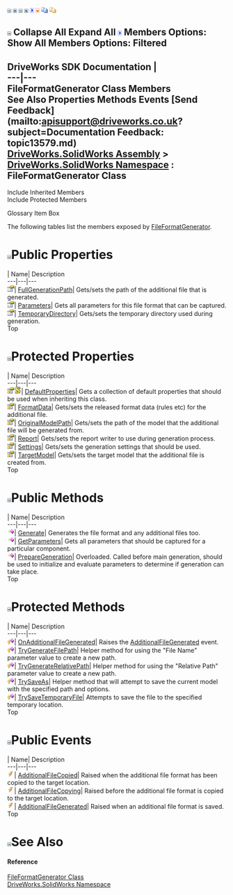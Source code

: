 ![](dotnetimages/collapse.gif) ![](dotnetimages/expand.gif) ![](dotnetimages/collapse.gif) ![](dotnetimages/expand.gif) ![](dotnetimages/drpdown.gif) ![](dotnetimages/drpdown_orange.gif) ![](dotnetimages/copycode.gif) ![](dotnetimages/copycodeHighlight.gif)

![](dotnetimages/collapse.gif) Collapse All Expand All ![](dotnetimages/drpdown.gif) Members Options: Show All  Members Options: Filtered   
---  
DriveWorks SDK Documentation  |   
---|---  
FileFormatGenerator Class Members   
See Also Properties Methods Events [Send Feedback](mailto:apisupport@driveworks.co.uk?subject=Documentation Feedback: topic13579.md)  
[DriveWorks.SolidWorks Assembly](topic13342.md) > [DriveWorks.SolidWorks Namespace](topic13345.md) : FileFormatGenerator Class  
---  
  
Include Inherited Members    
Include Protected Members  


Glossary Item Box

The following tables list the members exposed by [FileFormatGenerator](topic13579.md).

# ![](dotnetimages/collapse.gif)Public Properties

| Name| Description  
---|---|---  
![Public Property](dotnetimages/publicProperty.gif)| [FullGenerationPath](topic13597.md)| Gets/sets the path of the additional file that is generated.   
![Public Property](dotnetimages/publicProperty.gif)| [Parameters](topic13599.md)| Gets all parameters for this file format that can be captured.   
![Public Property](dotnetimages/publicProperty.gif)| [TemporaryDirectory](topic13603.md)| Gets/sets the temporary directory used during generation.   
Top

# ![](dotnetimages/collapse.gif)Protected Properties

| Name| Description  
---|---|---  
![Protected Property](dotnetimages/protectedProperty.gif)![static \(Shared in Visual Basic\)](dotnetimages/static.gif)| [DefaultProperties](topic13595.md)| Gets a collection of default properties that should be used when inheriting this class.   
![Protected Property](dotnetimages/protectedProperty.gif)| [FormatData](topic13596.md)| Gets/sets the released format data (rules etc) for the additional file.   
![Protected Property](dotnetimages/protectedProperty.gif)| [OriginalModelPath](topic13598.md)| Gets/sets the path of the model that the additional file will be generated from.   
![Protected Property](dotnetimages/protectedProperty.gif)| [Report](topic13600.md)| Gets/sets the report writer to use during generation process.   
![Protected Property](dotnetimages/protectedProperty.gif)| [Settings](topic13601.md)| Gets/sets the generation settings that should be used.   
![Protected Property](dotnetimages/protectedProperty.gif)| [TargetModel](topic13602.md)| Gets/sets the target model that the additional file is created from.   
Top

# ![](dotnetimages/collapse.gif)Public Methods

| Name| Description  
---|---|---  
![Public Method](dotnetimages/publicMethod.gif)| [Generate](topic13585.md)| Generates the file format and any additional files too.   
![Public Method](dotnetimages/publicMethod.gif)| [GetParameters](topic13586.md)| Gets all parameters that should be captured for a particular component.   
![Public Method](dotnetimages/publicMethod.gif)| [PrepareGeneration](topic13588.md)| Overloaded. Called before main generation, should be used to initialize and evaluate parameters to determine if generation can take place.   
Top

# ![](dotnetimages/collapse.gif)Protected Methods

| Name| Description  
---|---|---  
![Protected Method](dotnetimages/protectedMethod.gif)| [OnAdditionalFileGenerated](topic13587.md)| Raises the [AdditionalFileGenerated](topic13606.md) event.   
![Protected Method](dotnetimages/protectedMethod.gif)| [TryGenerateFilePath](topic13591.md)| Helper method for using the "File Name" parameter value to create a new path.   
![Protected Method](dotnetimages/protectedMethod.gif)| [TryGenerateRelativePath](topic13592.md)| Helper method for using the "Relative Path" parameter value to create a new path.   
![Protected Method](dotnetimages/protectedMethod.gif)| [TrySaveAs](topic13593.md)| Helper method that will attempt to save the current model with the specified path and options.   
![Protected Method](dotnetimages/protectedMethod.gif)| [TrySaveTemporaryFile](topic13594.md)| Attempts to save the file to the specified temporary location.   
Top

# ![](dotnetimages/collapse.gif)Public Events

| Name| Description  
---|---|---  
![Public Event](dotnetimages/publicEvent.gif)| [AdditionalFileCopied](topic13604.md)| Raised when the additional file format has been copied to the target location.   
![Public Event](dotnetimages/publicEvent.gif)| [AdditionalFileCopying](topic13605.md)| Raised before the additional file format is copied to the target location.   
![Public Event](dotnetimages/publicEvent.gif)| [AdditionalFileGenerated](topic13606.md)| Raised when an additional file format is saved.   
Top

# ![](dotnetimages/collapse.gif)See Also

#### Reference

[FileFormatGenerator Class](topic13579.md)   
[DriveWorks.SolidWorks Namespace](topic13345.md)


